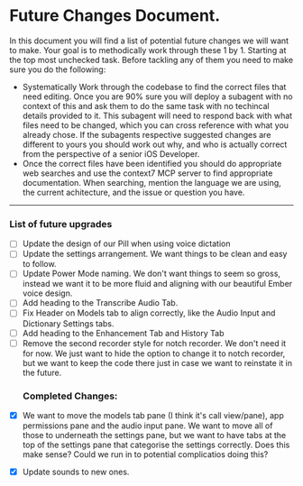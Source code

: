 # Future Changes Document.&#x20;

In this document you will find a list of potential future changes we will want to make. Your goal is to methodically work through these 1 by 1. Starting at the top most unchecked task. Before tackling any of them you need to make sure you do the following:

* Systematically Work through the codebase to find the correct files that need editing. Once you are 90% sure you will deploy a subagent with no context of this and ask them to do the same task with no techincal details provided to it. This subagent will need to respond back with what files need to be changed, which you can cross reference with what you already chose. If the subagents respective suggested changes are different to yours you should work out why, and who is actually correct from the perspective of a senior iOS Developer.&#x20;
* Once the correct files have been identified you should do appropriate web searches and use the context7 MCP server to find appropriate documentation. When searching, mention the language we are using, the current achitecture, and the issue or question you have.&#x20;

***

### List of future upgrades

* [ ] Update the design of our Pill when using voice dictation
* [ ] Update the settings arrangement. We want things to be clean and easy to follow.&#x20;
* [ ] Update Power Mode naming. We don't want things to seem so gross, instead we want it to be more fluid and aligning with our beautiful Ember voice design.
* [ ] Add heading to the Transcribe Audio Tab.&#x20;
* [ ] Fix Header on Models tab to align correctly, like the Audio Input and Dictionary Settings tabs.
* [ ] Add heading to the Enhancement Tab and History Tab
* [ ] Remove the second recorder style for notch recorder. We don't need it for now. We just want to hide the option to change it to notch recorder, but we want to keep the code there just in case we want to reinstate it in the future.
  ### Completed Changes:
* [x] We want to move the models tab pane (I think it's call view/pane), app permissions pane and the audio input pane. We want to move all of those to underneath the settings pane, but we want to have tabs at the top of the settings pane that categorise the settings correctly. Does this make sense? Could we run in to potential complicatios doing this?&#x20;

- [x] Update sounds to new ones.&#x20;

